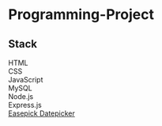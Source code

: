 # Programming-Project

## Stack
HTML  
CSS  
JavaScript  
MySQL  
Node.js  
Express.js  
[Easepick Datepicker](https://easepick.com)  
